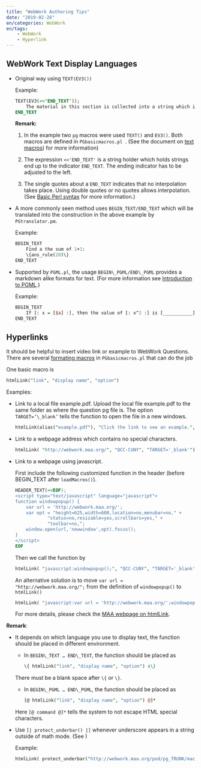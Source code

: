 ```yaml
---
title: "WebWork Authoring Tips"
date: "2019-02-26"
en/categories: WebWork
en/tags: 
    - WebWork
    - Hyperlink
---
```


## WebWork Text Display Languages

- Original way using `TEXT(EV3())`
  
  Example:

    ```perl  
    TEXT(EV3(<<'END_TEXT'));
        The material in this section is collected into a string which is then passed to the EV3 (evaluation 3 ) routine which handles      processing of the sections in curly braces, then does interpolation, and finally processes the LaTeX commands.
    END_TEXT
    ```

    **Remark:**

  1. In the example two `pg` macros were used `TEXT()` and `EV3()`. Both macros are defined in `PGbasicmacros.pl `. (See the document on [text macros](http://webwork.maa.org/pod/pg_TRUNK/macros/PGbasicmacros.pl.html#text_macros)) for more information)

  2. The expression `<<'END_TEXT'` is a string holder which holds strings end up to the indicator `END_TEXT`. The ending indicator has to be adjusted to the left.

  3. The single quotes about a `END_TEXT` indicates that no interpolation takes place. Using double quotes or no quotes allows interpolation. (See [Basic Perl syntax](http://webwork.maa.org/wiki/Basic_Perl_syntax) for more information.)

- A more commonly seen method uses `BEGIN_TEXT/END_TEXT` which will be translated into the construction in the above example by `PGtranslator.pm`.

  Example:

    ```perl
    BEGIN_TEXT
        Find a the sum of 1+1:
        \{ans_rule(20)\}
    END_TEXT
    ```

- Supported by `PGML.pl`, the usage `BEGIN\_PGML/END\_PGML` provides a markdown alike formats for text. (For more information see [Introduction to PGML](http://webwork.maa.org/wiki/Introduction_to_PGML).)
  
  Example:

    ```perl
    BEGIN_TEXT
        If [: x = [$a] :], then the value of [: x^2 :] is [___________]
    END_TEXT
    ```

## Hyperlinks

It should be helpful to insert video link or example to WebWork Questions. There are several [formating macros](http://webwork.maa.org/pod/pg_TRUNK/macros/PGbasicmacros.pl.html#formatting_macros) in `PGbasicmacros.pl` that can do the job

One basic macro is

```perl
htmlLink("link", "display name", "option")
```

Examples:

- Link to a local file example.pdf. Upload the local file example.pdf
  to the same folder as where the question pg file is. The option
  `TARGET=’\_blank’` tells the function to open the file in a new
  windows.

    ```perl
    htmlLink(alias("example.pdf"), "Click the link to see an example.", "TARGET='_blank'")
    ```

- Link to a webpage address which contains no special characters.

    ```perl
    htmlLink( "http://webwork.maa.org/", "QCC-CUNY", "TARGET='_blank'")
    ```

- Link to a webpage using javascript.

  First include the following customized function in the header (before BEGIN_TEXT after `loadMacros()`).

    ```perl
    HEADER_TEXT(<<EOF);
    <script type="text/javascript" language="javascript">
    function windowpopup() {
        var url = 'http://webwork.maa.org/';
        var opt = "height=625,width=600,location=no,menubar=no," +
                "status=no,resizable=yes,scrollbars=yes," +
                "toolbar=no,";
        window.open(url,'newwindow',opt).focus();
    }
    </script>
    EOF
    ```

  Then we call the function by

    ```perl
    htmlLink( "javascript:windowpopup();", "QCC-CUNY", "TARGET='_blank'")
    ```

  An alternative solution is to move `var url = "http://webwork.maa.org/";` from the definition of `windowpopup()` to `htmlLink()`

    ```perl
    htmlLink( "javascript:var url = 'http://webwork.maa.org/';windowpopup();", "QCC-CUNY", "TARGET='_blank'")
    ```

  For more details, please check the [MAA webpage on htmlLink](http://webwork.maa.org/wiki/HtmlLinks#.WrF5GGaZPuQ).

**Remark**:

- It depends on which language you use to display text, the function should be placed in different environment.

  - In `BEGIN\_TEXT … END\_TEXT`, the function should be placed as
  
    ```perl
    \{ htmlLink("link", "display name", "option") s\}
    ```

  There must be a blank space after `\{` or `\}`.

  - In `BEGIN\_PGML … END\_PGML`, the function should be placed as

    ```perl
    [@ htmlLink("link", "display name", "option") @]*
    ```

  Here `[@ command @]*` tells the system to not escape HTML special
  characters.

- Use `[| protect_underbar() |]` whenever underscore appears in a
  string outside of math mode. (See )

  Example:

  ```perl
  htmlLink( protect_underbar("http://webwork.maa.org/pod/pg_TRUNK/macros/PGbasicmacros.pl.html"), display name"))
  ```
